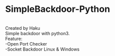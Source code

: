 # SimpleBackdoor-Python
<br>
Created by Haku
<br>
Simple backdoor with python3.
<br>
Feature:
<br>
-Open Port Checker
<br>
-Socket Backdoor Linux & Windows
